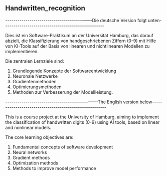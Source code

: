 ## Handwritten_recognition

-------------------------------------------Die deutsche Version folgt unten--------------------------------------------------

Dies ist ein Software-Praktikum an der Universität Hamburg, das darauf abzielt, die Klassifizierung von handgeschriebenen Ziffern (0-9) mit Hilfe von KI-Tools auf der Basis von linearen und nichtlinearen Modellen zu implementieren.

Die zentralen Lernziele sind:
1. Grundlegende Konzepte der Softwareentwicklung
2. Neuronale Netzwerke
3. Gradientenmethoden
4. Optimierungsmethoden
5. Methoden zur Verbesserung der Modellleistung.


----------------------------------------------The English version below-------------------------------------------------------

This is a course project at the University of Hamburg, aiming to implement the classification of handwritten digits (0-9) using AI tools, based on linear and nonlinear models. 

The core learning objectives are: 
1. Fundamental concepts of software development
2. Neural networks
3. Gradient methods
4. Optimization methods
5. Methods to improve model performance
